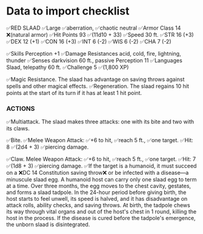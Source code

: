 # Data to import checklist
✅RED SLAAD 
✅Large 
✅aberration, 
✅chaotic neutral 
✅Armor Class 14 
❌(natural armor) 
✅Hit Points 93 
✅(11d10 + 33) 
✅Speed 30 ft. 
✅STR 16 (+3) 
✅DEX 12 (+1) 
✅CON 16 (+3) 
✅INT 6 (-2)
✅WIS 6 (-2)
✅CHA 7 (-2)

✅Skills Perception +1 
✅Damage Resistances acid, cold, fire, lightning, thunder 
✅Senses darkvision 60 ft., passive Perception 11 
✅Languages Slaad, telepathy 60 ft. 
✅Challenge 5 
✅(1,800 XP) 

✅Magic Resistance. The slaad has advantage on saving throws 
against spells and other magical effects. 
✅Regeneration. The slaad regains 10 hit points at the start of its 
turn if it has at least 1 hit point. 

### ACTIONS 

✅Multiattack. The slaad makes three attacks: one with its bite 
and two with its claws. 

✅Bite. 
✅Melee Weapon Attack: 
✅+6 to hit, 
✅reach 5 ft., 
✅one target. 
✅Hit: 8 
✅(2d4 + 3) 
✅piercing damage. 

✅Claw. Melee Weapon Attack: 
✅+6 to hit, 
✅reach 5 ft., 
✅one target. 
✅Hit: 7 
✅(1d8 + 3) 
✅piercing damage. 
✅If the target is a humanoid, it must succeed on a ❌DC 14 Constitution saving throw❌ or be infected with a disease—a minuscule slaad egg. A humanoid host can carry only one slaad egg to term at a time. Over three months, the egg moves to the chest cavity, gestates, and forms a slaad tadpole. In the 24-hour period before giving birth, the host starts to feel unwell, its speed is halved, and it has disadvantage on attack rolls, ability checks, and saving throws. At birth, the tadpole chews its way through vital organs and out of the host's chest in 1 round, killing the host in the process. If the disease is cured before the tadpole's emergence, the unborn slaad is disintegrated. 